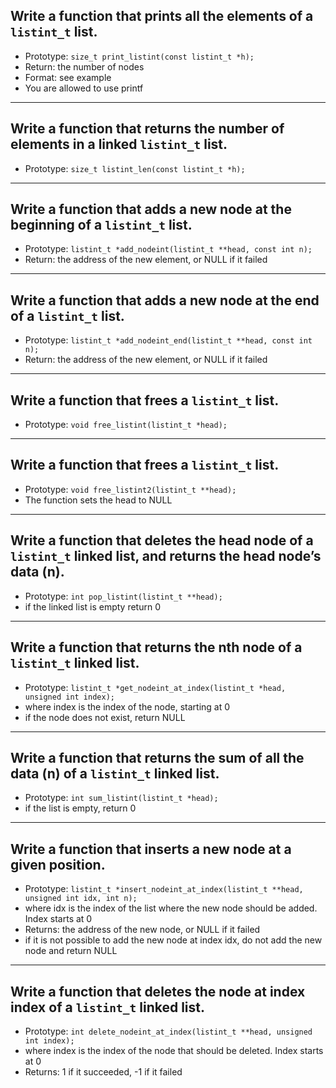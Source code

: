 ## Write a function that prints all the elements of a ```listint_t``` list.

* Prototype: ```size_t print_listint(const listint_t *h);```
* Return: the number of nodes
* Format: see example
* You are allowed to use printf

---

## Write a function that returns the number of elements in a linked ```listint_t``` list.

* Prototype: ```size_t listint_len(const listint_t *h);```

---

## Write a function that adds a new node at the beginning of a ```listint_t``` list.

* Prototype: ```listint_t *add_nodeint(listint_t **head, const int n);```
* Return: the address of the new element, or NULL if it failed

---

## Write a function that adds a new node at the end of a ```listint_t``` list.

* Prototype: ```listint_t *add_nodeint_end(listint_t **head, const int n);```
* Return: the address of the new element, or NULL if it failed

---

## Write a function that frees a ```listint_t``` list.

* Prototype: ```void free_listint(listint_t *head);```

---

## Write a function that frees a ```listint_t``` list.

* Prototype: ```void free_listint2(listint_t **head);```
* The function sets the head to NULL
---

## Write a function that deletes the head node of a ```listint_t``` linked list, and returns the head node’s data (n).

* Prototype: ```int pop_listint(listint_t **head);```
* if the linked list is empty return 0

---
## Write a function that returns the nth node of a ```listint_t``` linked list.

* Prototype: ```listint_t *get_nodeint_at_index(listint_t *head, unsigned int index);```
* where index is the index of the node, starting at 0
* if the node does not exist, return NULL

---
## Write a function that returns the sum of all the data (n) of a ```listint_t``` linked list.

* Prototype: ```int sum_listint(listint_t *head);```
* if the list is empty, return 0

---

## Write a function that inserts a new node at a given position.

* Prototype: ```listint_t *insert_nodeint_at_index(listint_t **head, unsigned int idx, int n);```
* where idx is the index of the list where the new node should be added. Index starts at 0
* Returns: the address of the new node, or NULL if it failed
* if it is not possible to add the new node at index idx, do not add the new node and return NULL

---

## Write a function that deletes the node at index index of a ```listint_t``` linked list.

* Prototype: ```int delete_nodeint_at_index(listint_t **head, unsigned int index);```
* where index is the index of the node that should be deleted. Index starts at 0
* Returns: 1 if it succeeded, -1 if it failed

